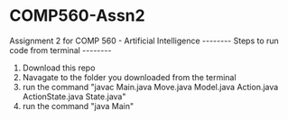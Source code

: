 # COMP560-Assn2
Assignment 2 for COMP 560 - Artificial Intelligence
-------- Steps to run code from terminal --------
1. Download this repo
2. Navagate to the folder you downloaded from the terminal
3. run the command "javac Main.java Move.java Model.java Action.java ActionState.java State.java"
4. run the command "java Main"
